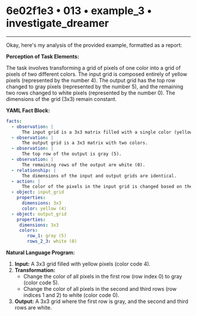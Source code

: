 # 6e02f1e3 • 013 • example_3 • investigate_dreamer

---
Okay, here's my analysis of the provided example, formatted as a report:

**Perception of Task Elements:**

The task involves transforming a grid of pixels of one color into a grid of pixels of two different colors. The input grid is composed entirely of yellow pixels (represented by the number 4). The output grid has the top row changed to gray pixels (represented by the number 5), and the remaining two rows changed to white pixels (represented by the number 0). The dimensions of the grid (3x3) remain constant.

**YAML Fact Block:**



```yaml
facts:
  - observation: |
      The input grid is a 3x3 matrix filled with a single color (yellow/4).
  - observation: |
      The output grid is a 3x3 matrix with two colors.
  - observation: |
      The top row of the output is gray (5).
  - observation: |
      The remaining rows of the output are white (0).
  - relationship: |
      The dimensions of the input and output grids are identical.
  - action: |
      The color of the pixels in the input grid is changed based on their row index.
  - object: input_grid
    properties:
      dimensions: 3x3
      color: yellow (4)
  - object: output_grid
    properties:
     dimensions: 3x3
     colors:
        row_1: gray (5)
        rows_2_3: white (0)
```



**Natural Language Program:**

1.  **Input:** A 3x3 grid filled with yellow pixels (color code 4).
2.  **Transformation:**
    *   Change the color of all pixels in the first row (row index 0) to gray (color code 5).
    *   Change the color of all pixels in the second and third rows (row indices 1 and 2) to white (color code 0).
3.  **Output:** A 3x3 grid where the first row is gray, and the second and third rows are white.

